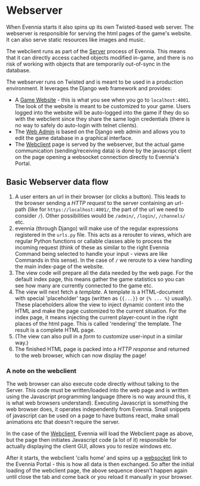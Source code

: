 # Webserver

When Evennia starts it also spins up its own Twisted-based web server. The
webserver is responsible for serving the html pages of the game's website. It
can also serve static resources like images and music.

The webclient runs as part of the [Server](./Portal-And-Server) process of
Evennia. This means that it can directly access cached objects modified
in-game, and there is no risk of working with objects that are temporarily
out-of-sync in the database.

The webserver runs on Twisted and is meant to be used in a production
environment. It leverages the Django web framework and provides:

- A [Game Website](./Website) - this is what you see when you go to
  `localhost:4001`. The look of the website is meant to be customized to your
  game. Users logged into the website will be auto-logged into the game if they
  do so with the webclient since they share the same login credentials (there
  is no way to safely do auto-login with telnet clients).
- The [Web Admin](./Web-Admin) is based on the Django web admin and allows you to
  edit the game database in a graphical interface.
- The [Webclient](./Webclient) page is served by the webserver, but the actual
  game communication (sending/receiving data) is done by the javascript client
  on the page opening a websocket connection directly to Evennia's Portal.


## Basic Webserver data flow

1. A user enters an url in their browser (or clicks a button). This leads to
   the browser sending a _HTTP request_ to the server containing an url-path
   (like for `https://localhost:4001/`, the part of the url we need to consider
   `/`). Other possibilities would be `/admin/`, `/login/`, `/channels/` etc.
2. evennia (through Django) will make use of the regular expressions registered
   in the `urls.py` file.  This acts as a rerouter to _views_, which are
   regular Python functions or callable classes able to process the incoming
   request (think of these as similar to the right Evennia Command being
   selected to handle your input - views are like Commands in this sense). In
   the case of `/` we reroute to a view handling the main index-page of the
   website.
3. The view code will prepare all the data needed by the web page. For the default
   index page, this means gather the game statistics so you can see how many
   are currently connected to the game etc.
4. The view will next fetch a _template_. A template is a HTML-document with special
   'placeholder' tags (written as `{{...}}` or `{% ... %}` usually). These
   placeholders allow the view to inject dynamic content into the HTML and make
   the page customized to the current situation. For the index page, it means
   injecting the current player-count in the right places of the html page. This
   is called 'rendering' the template. The result is a complete HTML page.
5. (The view can also pull in a _form_ to customize user-input in a similar way.)
6. The finished HTML page is packed into a _HTTP response_ and returned to the
   web browser, which can now display the page!

### A note on the webclient

The web browser can also execute code directly without talking to the Server.
This code must be written/loaded into the web page and is written using the
Javascript programming language (there is no way around this, it is what web
browsers understand). Executing Javascript is something the web browser does,
it operates independently from Evennia. Small snippets of javascript can be
used on a page to have buttons react, make small animations etc that doesn't
require the server.

In the case of the [Webclient](./Webclient), Evennia will load the Webclient page
as above, but the page then initiates Javascript code (a lot of it) responsible
for actually displaying the client GUI, allows you to resize windows etc.

After it starts, the webclient 'calls home' and spins up a
[websocket](https://en.wikipedia.org/wiki/WebSocket) link to the Evennia Portal - this
is how all data is then exchanged. So after the initial loading of the
webclient page, the above sequence doesn't happen again until close the tab and
come back or you reload it manually in your browser.
